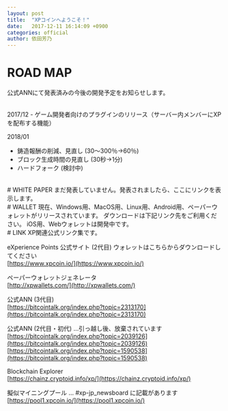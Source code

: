```yaml
---
layout: post
title:  "XPコインへようこそ！"
date:   2017-12-11 16:14:09 +0900
categories: official
author: 依田芳乃
---
```

# ROAD MAP  
公式ANNにて発表済みの今後の開発予定をお知らせします。  
  
<br>
2017/12  
- ゲーム開発者向けのプラグインのリリース（サーバー内メンバーにXPを配布する機能）  

2018/01  
- 鋳造報酬の削減、見直し (30～300％→60％)  
- ブロック生成時間の見直し (30秒→1分)  
- ハードフォーク (検討中)  

<br>
# WHITE PAPER  
まだ発表していません。発表されましたら、ここにリンクを表示します。  

<br>
# WALLET  
現在、Windows用、MacOS用、Linux用、Android用、ペーパーウォレットがリリースされています。  
ダウンロードは下記リンク先をご利用ください。  
iOS用、Webウォレットは開発中です。

<br>
# LINK  
XP関連公式リンク集です。  
  
eXperience Points 公式サイト (2代目) ウォレットはこちらからダウンロードしてください  
[https://www.xpcoin.io/](https://www.xpcoin.io/)  

ペーパーウォレットジェネレータ  
[http://xpwallets.com/](http://xpwallets.com/)  

公式ANN (3代目)  
[https://bitcointalk.org/index.php?topic=2313170](https://bitcointalk.org/index.php?topic=2313170)  

公式ANN (2代目・初代) …引っ越し後、放棄されています  
[https://bitcointalk.org/index.php?topic=2039126](https://bitcointalk.org/index.php?topic=2039126)  
[https://bitcointalk.org/index.php?topic=1590538](https://bitcointalk.org/index.php?topic=1590538)  

Blockchain Explorer  
[https://chainz.cryptoid.info/xp/](https://chainz.cryptoid.info/xp/)  

擬似マイニングプール … #xp-jp_newsboard に記載があります  
[https://pool1.xpcoin.io/](https://pool1.xpcoin.io/)  

